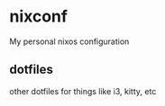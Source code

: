 # nixconf
My personal nixos configuration

## dotfiles
other dotfiles for things like i3, kitty, etc
